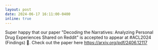 ```yaml
---
layout: post
date: 2024-06-17 16:11:00-0400
inline: true
---
```

Super happy that our paper "Decoding the Narratives: Analyzing Personal Drug Experiences Shared on Reddit" is accepted to appear at #ACL2024 (Findings) 🥳. Check out the paper here https://arxiv.org/pdf/2406.12117
